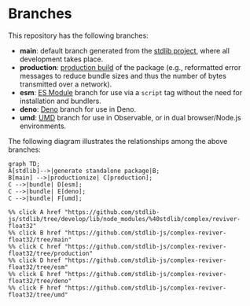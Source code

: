 <!--

@license Apache-2.0

Copyright (c) 2022 The Stdlib Authors.

Licensed under the Apache License, Version 2.0 (the "License");
you may not use this file except in compliance with the License.
You may obtain a copy of the License at

    http://www.apache.org/licenses/LICENSE-2.0

Unless required by applicable law or agreed to in writing, software
distributed under the License is distributed on an "AS IS" BASIS,
WITHOUT WARRANTIES OR CONDITIONS OF ANY KIND, either express or implied.
See the License for the specific language governing permissions and
limitations under the License.

-->

# Branches

This repository has the following branches:

-   **main**: default branch generated from the [stdlib project][stdlib-url], where all development takes place.
-   **production**: [production build][production-url] of the package (e.g., reformatted error messages to reduce bundle sizes and thus the number of bytes transmitted over a network).
-   **esm**: [ES Module][esm-url] branch for use via a `script` tag without the need for installation and bundlers.
-   **deno**: [Deno][deno-url] branch for use in Deno.
-   **umd**: [UMD][umd-url] branch for use in Observable, or in dual browser/Node.js environments.

The following diagram illustrates the relationships among the above branches:

```mermaid
graph TD;
A[stdlib]-->|generate standalone package|B;
B[main] -->|productionize| C[production];
C -->|bundle| D[esm];
C -->|bundle| E[deno];
C -->|bundle| F[umd];

%% click A href "https://github.com/stdlib-js/stdlib/tree/develop/lib/node_modules/%40stdlib/complex/reviver-float32"
%% click B href "https://github.com/stdlib-js/complex-reviver-float32/tree/main"
%% click C href "https://github.com/stdlib-js/complex-reviver-float32/tree/production"
%% click D href "https://github.com/stdlib-js/complex-reviver-float32/tree/esm"
%% click E href "https://github.com/stdlib-js/complex-reviver-float32/tree/deno"
%% click F href "https://github.com/stdlib-js/complex-reviver-float32/tree/umd"
```

[stdlib-url]: https://github.com/stdlib-js/stdlib/tree/develop/lib/node_modules/%40stdlib/complex/reviver-float32
[production-url]: https://github.com/stdlib-js/complex-reviver-float32/tree/production
[deno-url]: https://github.com/stdlib-js/complex-reviver-float32/tree/deno
[umd-url]: https://github.com/stdlib-js/complex-reviver-float32/tree/umd
[esm-url]: https://github.com/stdlib-js/complex-reviver-float32/tree/esm